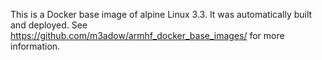 This is a Docker base image of alpine Linux 3.3. It was automatically built and deployed. See https://github.com/m3adow/armhf_docker_base_images/ for more information.

